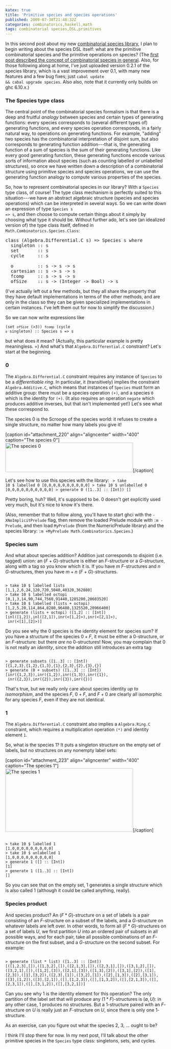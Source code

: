 ```yaml
---
katex: true
title: 'Primitive species and species operations'
published: 2009-07-30T21:48:32Z
categories: combinatorics,haskell,math
tags: combinatorial species,DSL,primitives
---
```


In this second post about my new <a href="http://hackage.haskell.org/package/species">combinatorial species library</a>, I plan to begin writing about the species DSL itself: what are the primitive combinatorial species and the primitive operations on species?  (The <a href="http://byorgey.wordpress.com/2009/07/24/introducing-math-combinatorics-species/">first post described the concept of combinatorial species in general</a>.  Also, for those following along at home, I've just uploaded version 0.2.1 of the species library, which is a vast improvement over 0.1, with many new features and a few bug fixes; just <code>cabal update &amp;&amp; cabal upgrade species</code>.  Also also, note that it currently only builds on ghc 6.10.x.)

<h3>The Species type class</h3>

The central point of the combinatorial species formalism is that there is a deep and fruitful <i>analogy</i> between species and certain types of generating functions: every species corresponds to (several different types of) generating functions, and every species operation corresponds, in a fairly natural way, to operations on generating functions.  For example, "adding" two species has the combinatorial interpretation of disjoint sum, but also corresponds to generating function addition---that is, the generating function of a sum of species is the sum of their generating functions.  Like every good generating function, these generating functions encode various sorts of information about species (such as counting labelled or unlabelled structures), so once we have written down a description of a combinatorial structure using primitive species and species operations, we can use the generating function analogy to compute various properties of the species.

So, how to represent combinatorial species in our library?  With a <code>Species</code> type class, of course!  The type class mechanism is perfectly suited to this situation---we have an abstract algebraic structure (species and species operations) which can be interpreted in several ways.  So we can write down an expression of type <code>Species s =&gt; s</code>, and then choose to compute certain things about it simply by choosing what type it should be.  Without further ado, let's see (an idealized version of) the type class itself, defined in <code>Math.Combinatorics.Species.Class</code>:

<pre>
class (Algebra.Differential.C s) =&gt; Species s where
  singleton :: s
  set       :: s
  cycle     :: s

  o         :: s -&gt; s -&gt; s
  cartesian :: s -&gt; s -&gt; s
  fcomp     :: s -&gt; s -&gt; s
  ofSize    :: s -&gt; (Integer -&gt; Bool) -&gt; s
</pre>

(I've actually left out a few methods, but they all share the property that they have default implementations in terms of the other methods, and are only in the class so they can be given specialized implementations in certain instances.  I've left them out for now to simplify the discussion.)

So we can now write expressions like

<code>(set `ofSize` (&gt;3)) `fcomp` (cycle `o` singleton) :: Species s =&gt; s</code>

but what does it mean?  (Actually, this particular example is pretty meaningless. =)  And what's that <code>Algebra.Differential.C</code> constraint?  Let's start at the beginning.

<h3>0</h3>

The <code>Algebra.Differential.C</code> constraint requires any instance of <code>Species</code> to be a <i>differentiable ring</i>.  In particular, it (transitively) implies the constraint <code>Algebra.Additive.C</code>, which means that instances of <code>Species</code> must form an additive group: there must be a species operation <code>(+)</code>, and a species <code>0</code> which is the identity for <code>(+)</code>.  (It also requires an operation <code>negate</code> which produces additive inverses, but that isn't implemented yet!) Let's see what these correspond to.

The species $0$ is the Scrooge of the species world: it refuses to create a single structure, no matter how many labels you give it!

[caption id="attachment_220" align="aligncenter" width="400" caption="The species 0"]<img src="http://byorgey.files.wordpress.com/2009/07/zero.png" alt="The species 0" title="zero" width="400" height="92" class="size-full wp-image-220" />[/caption]

Let's see how to use this species with the library:
<code>
&gt; take 10 $ labelled 0
[0,0,0,0,0,0,0,0,0,0]
&gt; take 10 $ unlabelled 0
[0,0,0,0,0,0,0,0,0,0]
&gt; generate 0 ([1..3] :: [Int])
[]
</code>

Pretty boring, huh?  Well, it's supposed to be.  $0$ doesn't get explicitly used very much, but it's nice to know it's there.

(Also, remember that to follow along, you'll have to start ghci with the <code>-XNoImplicitPrelude</code> flag, then remove the loaded Prelude module with <code>:m -Prelude</code>, and then load <code>MyPrelude</code> (from the NumericPrelude library) and the species library: <code>:m +MyPrelude Math.Combinatorics.Species</code>.)

<h3>Species sum</h3>

And what about species addition?  Addition just corresponds to disjoint (i.e. tagged) union: an $(F+G)$-structure is either an $F$-structure or a $G$-structure, along with a tag so you know which it is.  If you have $m$ $F$-structures and $n$ $G$-structures, then you have $m + n$ $(F+G)$-structures.

<code>
&gt; take 10 $ labelled lists
[1,1,2,6,24,120,720,5040,40320,362880]
&gt; take 10 $ labelled octopi
[0,1,3,14,90,744,7560,91440,1285200,20603520]
&gt; take 10 $ labelled (lists + octopi)
[1,2,5,20,114,864,8280,96480,1325520,20966400]
&gt; generate (lists + octopi) ([1,2] :: [Int])
[inl([1,2]),inl([2,1]),inr(&lt;[1,2]&gt;),inr(&lt;[2,1]&gt;),
 inr(&lt;[1],[2]&gt;)]
</code>

Do you see why the $0$ species is the identity element for species sum?  If you have a structure of the species $0 + F$, it must be either a $0$-structure, or an $F$-structure: but there <i>are</i> no $0$-structures!  Now, you may complain that $0$ is not really an <i>identity</i>, since the addition still introduces an extra tag:

<code>
&gt; generate subsets ([1..3] :: [Int])
[{1,2,3},{1,2},{1,3},{1},{2,3},{2},{3},{}]
&gt; generate (0 + subsets) ([1..3] :: [Int])
[inr({1,2,3}),inr({1,2}),inr({1,3}),inr({1}),
 inr({2,3}),inr({2}),inr({3}),inr({})]
</code>

That's true, but we really only care about species identity <i>up to isomorphism</i>, and the species $F$, $0 + F$, and $F + 0$ are clearly all isomorphic for any species $F$, even if they are not identical.

<h3>1</h3>

The <code>Algebra.Differential.C</code> constraint also implies a <code>Algebra.Ring.C</code> constraint, which requires a multiplication operation <code>(*)</code> and identity element <code>1</code>.

So, what is the species $1$?  It puts a singleton structure on the empty set of labels, but no structures on any nonempty label sets:

[caption id="attachment_223" align="aligncenter" width="400" caption="The species 1"]<img src="http://byorgey.files.wordpress.com/2009/07/one.png" alt="The species 1" title="one" width="400" height="198" class="size-full wp-image-223" />[/caption]

<code>
&gt; take 10 $ labelled 1
[1,0,0,0,0,0,0,0,0,0]
&gt; take 10 $ unlabelled 1
[1,0,0,0,0,0,0,0,0,0]
&gt; generate 1 ([] :: [Int])
[1]
&gt; generate 1 ([1..3] :: [Int])
[]
</code>

So you can see that on the empty set, $1$ generates a single structure which is also called 1 (although it could be called anything, really).

<h3>Species product</h3>

And species product?  An $(F*G)$-structure on a set of labels is a pair consisting of an $F$-structure on a subset of the labels, and a $G$-structure on whatever labels are left over.  In other words, to form all $(F*G)$-structures on a set of labels $U$, we first partition $U$ into an ordered pair of subsets in all possible ways, and for each pair, take all possible combinations of an $F$-structure on the first subset, and a $G$-structure on the second subset.  For example:

<code>
&gt; generate (list * list) ([1..3] :: [Int])
[([1,2,3],[]),([1,3,2],[]),([2,1,3],[]),([2,3,1],[]),([3,1,2],[]),([3,2,1],[]),([1,2],[3]),([2,1],[3]),([1,3],[2]),([3,1],[2]),([1],[2,3]),([1],[3,2]),([2,3],[1]),([3,2],[1]),([2],[1,3]),([2],[3,1]),([3],[1,2]),([3],[2,1]),([],[1,2,3]),([],[1,3,2]),([],[2,1,3]),([],[2,3,1]),([],[3,1,2]),([],[3,2,1])]
</code>

Can you see why $1$ is the identity element for this operation?  The only partition of the label set that will produce any $(1*F)$-structures is $(\emptyset, U)$: in any other case, $1$ produces no structures.  But a $1$-structure paired with an $F$-structure on $U$ is really just an $F$-structure on $U$, since there is only one $1$-structure.

As an exercise, can you figure out what the species $2$, $3$, ... ought to be?

I think I'll stop there for now.  In my next post, I'll talk about the other primitive species in the <code>Species</code> type class: singletons, sets, and cycles.

